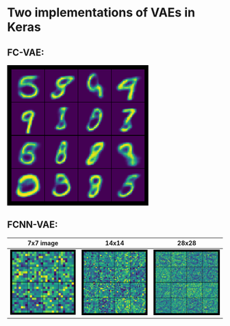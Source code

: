 # Two implementations of VAEs in Keras

## FC-VAE:
![](/img/fc_vae.png) 
## FCNN-VAE:
7x7 image             |  14x14          | 28x28
:-------------------------:|:-------------------------:|:-------------------------:
![](/img/fcnn_vae_embedding2downsample.png) | ![](/img/fcnn_vae_embedding_1_downsample.png) | ![](/img/fcnn_vae_embedding_no_downsample.png) |

